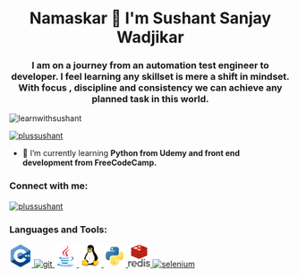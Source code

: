 <h1 align="center">Namaskar &#128591; I'm Sushant Sanjay Wadjikar</h1>
<h3 align="center">I am on a journey from an automation test engineer to developer. I feel learning any skillset is mere a shift in mindset. With focus , discipline and consistency we can achieve any planned task in this world.</h3>

<p align="left"> <img src="https://komarev.com/ghpvc/?username=learnwithsushant&label=Profile%20views&color=0e75b6&style=flat" alt="learnwithsushant" /> </p>

<p align="left"> <a href="https://twitter.com/plussushant" target="blank"><img src="https://img.shields.io/twitter/follow/plussushant?logo=twitter&style=for-the-badge" alt="plussushant" /></a> </p>

- 🌱 I’m currently learning **Python from Udemy and front end development from FreeCodeCamp.**

<h3 align="left">Connect with me:</h3>
<p align="left">
<a href="https://twitter.com/plussushant" target="blank"><img align="center" src="https://raw.githubusercontent.com/rahuldkjain/github-profile-readme-generator/master/src/images/icons/Social/twitter.svg" alt="plussushant" height="30" width="40" /></a>
</p>

<h3 align="left">Languages and Tools:</h3>
<p align="left"> <a href="https://www.w3schools.com/cpp/" target="_blank" rel="noreferrer"> <img src="https://raw.githubusercontent.com/devicons/devicon/master/icons/cplusplus/cplusplus-original.svg" alt="cplusplus" width="40" height="40"/> </a> <a href="https://git-scm.com/" target="_blank" rel="noreferrer"> <img src="https://www.vectorlogo.zone/logos/git-scm/git-scm-icon.svg" alt="git" width="40" height="40"/> </a> <a href="https://www.java.com" target="_blank" rel="noreferrer"> <img src="https://raw.githubusercontent.com/devicons/devicon/master/icons/java/java-original.svg" alt="java" width="40" height="40"/> </a> <a href="https://www.linux.org/" target="_blank" rel="noreferrer"> <img src="https://raw.githubusercontent.com/devicons/devicon/master/icons/linux/linux-original.svg" alt="linux" width="40" height="40"/> </a> <a href="https://www.python.org" target="_blank" rel="noreferrer"> <img src="https://raw.githubusercontent.com/devicons/devicon/master/icons/python/python-original.svg" alt="python" width="40" height="40"/> </a> <a href="https://redis.io" target="_blank" rel="noreferrer"> <img src="https://raw.githubusercontent.com/devicons/devicon/master/icons/redis/redis-original-wordmark.svg" alt="redis" width="40" height="40"/> </a> <a href="https://www.selenium.dev" target="_blank" rel="noreferrer"> <img src="https://raw.githubusercontent.com/detain/svg-logos/780f25886640cef088af994181646db2f6b1a3f8/svg/selenium-logo.svg" alt="selenium" width="40" height="40"/> </a> </p>
